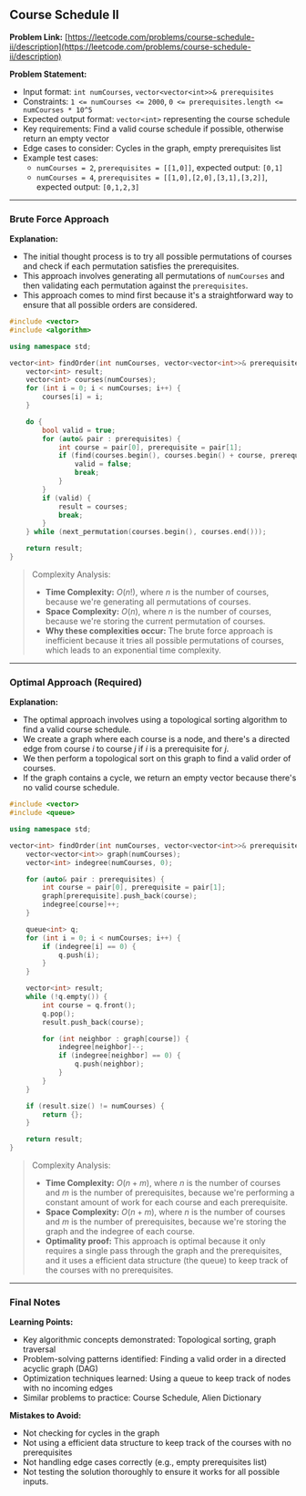 ## Course Schedule II
**Problem Link:** [https://leetcode.com/problems/course-schedule-ii/description](https://leetcode.com/problems/course-schedule-ii/description)

**Problem Statement:**
- Input format: `int numCourses`, `vector<vector<int>>& prerequisites`
- Constraints: `1 <= numCourses <= 2000`, `0 <= prerequisites.length <= numCourses * 10^5`
- Expected output format: `vector<int>` representing the course schedule
- Key requirements: Find a valid course schedule if possible, otherwise return an empty vector
- Edge cases to consider: Cycles in the graph, empty prerequisites list
- Example test cases:
  - `numCourses = 2`, `prerequisites = [[1,0]]`, expected output: `[0,1]`
  - `numCourses = 4`, `prerequisites = [[1,0],[2,0],[3,1],[3,2]]`, expected output: `[0,1,2,3]`

---

### Brute Force Approach
**Explanation:**
- The initial thought process is to try all possible permutations of courses and check if each permutation satisfies the prerequisites.
- This approach involves generating all permutations of `numCourses` and then validating each permutation against the `prerequisites`.
- This approach comes to mind first because it's a straightforward way to ensure that all possible orders are considered.

```cpp
#include <vector>
#include <algorithm>

using namespace std;

vector<int> findOrder(int numCourses, vector<vector<int>>& prerequisites) {
    vector<int> result;
    vector<int> courses(numCourses);
    for (int i = 0; i < numCourses; i++) {
        courses[i] = i;
    }

    do {
        bool valid = true;
        for (auto& pair : prerequisites) {
            int course = pair[0], prerequisite = pair[1];
            if (find(courses.begin(), courses.begin() + course, prerequisite) == courses.begin() + course) {
                valid = false;
                break;
            }
        }
        if (valid) {
            result = courses;
            break;
        }
    } while (next_permutation(courses.begin(), courses.end()));

    return result;
}
```

> Complexity Analysis:
> - **Time Complexity:** $O(n!)$, where $n$ is the number of courses, because we're generating all permutations of courses.
> - **Space Complexity:** $O(n)$, where $n$ is the number of courses, because we're storing the current permutation of courses.
> - **Why these complexities occur:** The brute force approach is inefficient because it tries all possible permutations of courses, which leads to an exponential time complexity.

---

### Optimal Approach (Required)
**Explanation:**
- The optimal approach involves using a topological sorting algorithm to find a valid course schedule.
- We create a graph where each course is a node, and there's a directed edge from course $i$ to course $j$ if $i$ is a prerequisite for $j$.
- We then perform a topological sort on this graph to find a valid order of courses.
- If the graph contains a cycle, we return an empty vector because there's no valid course schedule.

```cpp
#include <vector>
#include <queue>

using namespace std;

vector<int> findOrder(int numCourses, vector<vector<int>>& prerequisites) {
    vector<vector<int>> graph(numCourses);
    vector<int> indegree(numCourses, 0);

    for (auto& pair : prerequisites) {
        int course = pair[0], prerequisite = pair[1];
        graph[prerequisite].push_back(course);
        indegree[course]++;
    }

    queue<int> q;
    for (int i = 0; i < numCourses; i++) {
        if (indegree[i] == 0) {
            q.push(i);
        }
    }

    vector<int> result;
    while (!q.empty()) {
        int course = q.front();
        q.pop();
        result.push_back(course);

        for (int neighbor : graph[course]) {
            indegree[neighbor]--;
            if (indegree[neighbor] == 0) {
                q.push(neighbor);
            }
        }
    }

    if (result.size() != numCourses) {
        return {};
    }

    return result;
}
```

> Complexity Analysis:
> - **Time Complexity:** $O(n + m)$, where $n$ is the number of courses and $m$ is the number of prerequisites, because we're performing a constant amount of work for each course and each prerequisite.
> - **Space Complexity:** $O(n + m)$, where $n$ is the number of courses and $m$ is the number of prerequisites, because we're storing the graph and the indegree of each course.
> - **Optimality proof:** This approach is optimal because it only requires a single pass through the graph and the prerequisites, and it uses a efficient data structure (the queue) to keep track of the courses with no prerequisites.

---

### Final Notes
**Learning Points:**
- Key algorithmic concepts demonstrated: Topological sorting, graph traversal
- Problem-solving patterns identified: Finding a valid order in a directed acyclic graph (DAG)
- Optimization techniques learned: Using a queue to keep track of nodes with no incoming edges
- Similar problems to practice: Course Schedule, Alien Dictionary

**Mistakes to Avoid:**
- Not checking for cycles in the graph
- Not using a efficient data structure to keep track of the courses with no prerequisites
- Not handling edge cases correctly (e.g., empty prerequisites list)
- Not testing the solution thoroughly to ensure it works for all possible inputs.